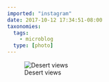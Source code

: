 ```yaml
---
imported: "instagram"
date: 2017-10-12 17:34:51-08:00
taxonomies:
  tags:
    - microblog
  type: [photo]
---
```

<figure>
  <img src="/media/images/photos/2017/10/cc62aa13a632d061f30f236550853923.jpg" title="Desert views"/>
  <figcaption>Desert views</figcaption>
</figure>

